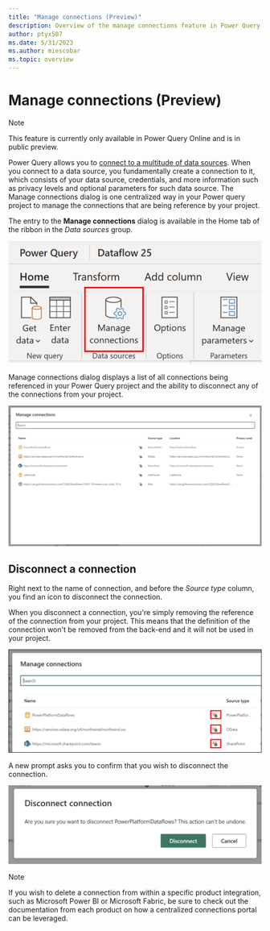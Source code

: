 ```yaml
---
title: "Manage connections (Preview)"
description: Overview of the manage connections feature in Power Query Online that allows you to disconnect or unbind connections from your project
author: ptyx507
ms.date: 5/31/2023
ms.author: miescobar
ms.topic: overview
---
```


# Manage connections (Preview)

>[!NOTE]
>This feature is currently only available in Power Query Online and is in public preview.

Power Query allows you to [connect to a multitude of data sources](https://learn.microsoft.com/en-us/power-query/connectors/). When you connect to a data source, you fundamentally create a connection to it, which consists of your data source, credentials, and more information such as privacy levels and optional parameters for such data source. The Manage connections dialog is one centralized way in your Power query project to manage the connections that are being reference by your project.

The entry to the **Manage connections** dialog is available in the Home tab of the ribbon in the *Data sources* group.

![Entry point for the Manage connections dialog inside of the Home tab of the ribbon](media/manage-connections/entry-point.png)

Manage connections dialog displays a list of all connections being referenced in your Power Query project and the ability to disconnect any of the connections from your project.

![Manage connections dialog showcasing multiple connections in its dialog](media/manage-connections/manage-connections-dialog.png)

## Disconnect a connection

Right next to the name of connection, and before the *Source type* column, you find an icon to disconnect the connection.

When you disconnect a connection, you're simply removing the reference of the connection from your project. This means that the definition of the connection won't be removed from the back-end and it will not be used in your project.

![Disconnect icon next to a connection in the Manage Connections dialog](media/manage-connections/disconnect-icon.png)

A new prompt asks you to confirm that you wish to disconnect the connection.

![Prompt to confirm the disconnect action](media/manage-connections/confirmation-prompt.png)

>[!NOTE]
>If you wish to delete a connection from within a specific product integration, such as Microsoft Power BI or Microsoft Fabric, be sure to check out the documentation from each product on how a centralized connections portal can be leveraged.
